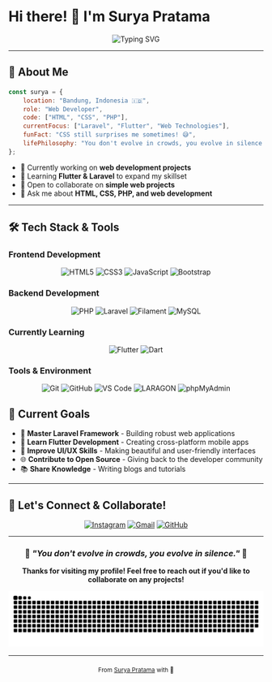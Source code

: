 # Hi there! 👋 I'm Surya Pratama

<div align="center">
  <img src="https://readme-typing-svg.demolab.com?font=Fira+Code&size=28&duration=3000&pause=1000&color=58A6FF&center=true&vCenter=true&multiline=true&width=600&height=100&lines=Web+Developer+%7C+Tech+Enthusiast;Always+Learning+%26+Growing!" alt="Typing SVG" />
</div>

---

## 🚀 About Me

```javascript
const surya = {
    location: "Bandung, Indonesia 🇮🇩",
    role: "Web Developer",
    code: ["HTML", "CSS", "PHP"],
    currentFocus: ["Laravel", "Flutter", "Web Technologies"],
    funFact: "CSS still surprises me sometimes! 😅",
    lifePhilosophy: "You don't evolve in crowds, you evolve in silence."
};
```

- 🔭 Currently working on **web development projects**
- 🌱 Learning **Flutter & Laravel** to expand my skillset
- 👯 Open to collaborate on **simple web projects**
- 💬 Ask me about **HTML, CSS, PHP, and web development**



---

## 🛠️ Tech Stack & Tools

### Frontend Development
<div align="center">
  
![HTML5](https://img.shields.io/badge/HTML5-E34F26?style=for-the-badge&logo=html5&logoColor=white)
![CSS3](https://img.shields.io/badge/CSS3-1572B6?style=for-the-badge&logo=css3&logoColor=white)
![JavaScript](https://img.shields.io/badge/JavaScript-F7DF1E?style=for-the-badge&logo=javascript&logoColor=black)
![Bootstrap](https://img.shields.io/badge/Bootstrap-7952B3?style=for-the-badge&logo=bootstrap&logoColor=white)

</div>

### Backend Development
<div align="center">
  
![PHP](https://img.shields.io/badge/PHP-777BB4?style=for-the-badge&logo=php&logoColor=white)
![Laravel](https://img.shields.io/badge/Laravel-FF2D20?style=for-the-badge&logo=laravel&logoColor=white)
![Filament](https://img.shields.io/badge/Filament-FDAE4B?style=for-the-badge&logo=laravel&logoColor=white)
![MySQL](https://img.shields.io/badge/MySQL-4479A1?style=for-the-badge&logo=mysql&logoColor=white)

</div>

### Currently Learning
<div align="center">
  
![Flutter](https://img.shields.io/badge/Flutter-02569B?style=for-the-badge&logo=flutter&logoColor=white)
![Dart](https://img.shields.io/badge/Dart-0175C2?style=for-the-badge&logo=dart&logoColor=white)

</div>

### Tools & Environment
<div align="center">
  
![Git](https://img.shields.io/badge/Git-F05032?style=for-the-badge&logo=git&logoColor=white)
![GitHub](https://img.shields.io/badge/GitHub-181717?style=for-the-badge&logo=github&logoColor=white)
![VS Code](https://img.shields.io/badge/VS%20Code-007ACC?style=for-the-badge&logo=visual-studio-code&logoColor=white)
![LARAGON](https://img.shields.io/badge/Laragon-0E83CD?style=for-the-badge&logo=laragon&logoColor=white)
![phpMyAdmin](https://img.shields.io/badge/phpMyAdmin-6C78AF?style=for-the-badge&logo=phpmyadmin&logoColor=white)

</div>

## 🎯 Current Goals

- 🚀 **Master Laravel Framework** - Building robust web applications
- 📱 **Learn Flutter Development** - Creating cross-platform mobile apps  
- 🎨 **Improve UI/UX Skills** - Making beautiful and user-friendly interfaces
- 🌐 **Contribute to Open Source** - Giving back to the developer community
- 📚 **Share Knowledge** - Writing blogs and tutorials

---

## 🤝 Let's Connect & Collaborate!

<div align="center">
  
[![Instagram](https://img.shields.io/badge/Instagram-E4405F?style=for-the-badge&logo=instagram&logoColor=white)](https://instagram.com/hellbangsur._)
[![Gmail](https://img.shields.io/badge/Gmail-D14836?style=for-the-badge&logo=gmail&logoColor=white)](mailto:bangsuryapratama@gmail.com)
[![GitHub](https://img.shields.io/badge/GitHub-181717?style=for-the-badge&logo=github&logoColor=white)](https://github.com/bangsuryapratama)

</div>

---

<div align="center">
  
### 🌟 *"You don't evolve in crowds, you evolve in silence."* 🌟

**Thanks for visiting my profile! Feel free to reach out if you'd like to collaborate on any projects!** 

<img src="https://raw.githubusercontent.com/platane/snk/output/github-contribution-grid-snake-dark.svg" alt="Snake animation" />

</div>

---

<div align="center">
  <sub>From <a href="https://github.com/suryapratama">Surya Pratama</a> with 💙</sub>
</div>
